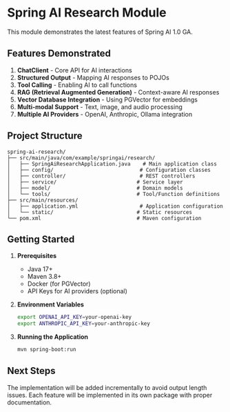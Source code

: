 # Spring AI Research Module

This module demonstrates the latest features of Spring AI 1.0 GA.

## Features Demonstrated

1. **ChatClient** - Core API for AI interactions
2. **Structured Output** - Mapping AI responses to POJOs
3. **Tool Calling** - Enabling AI to call functions
4. **RAG (Retrieval Augmented Generation)** - Context-aware AI responses
5. **Vector Database Integration** - Using PGVector for embeddings
6. **Multi-modal Support** - Text, image, and audio processing
7. **Multiple AI Providers** - OpenAI, Anthropic, Ollama integration

## Project Structure

```
spring-ai-research/
├── src/main/java/com/example/springai/research/
│   ├── SpringAiResearchApplication.java    # Main application class
│   ├── config/                            # Configuration classes
│   ├── controller/                        # REST controllers
│   ├── service/                          # Service layer
│   ├── model/                            # Domain models
│   └── tools/                            # Tool/Function definitions
├── src/main/resources/
│   ├── application.yml                    # Application configuration
│   └── static/                           # Static resources
└── pom.xml                               # Maven configuration
```

## Getting Started

1. **Prerequisites**
   - Java 17+
   - Maven 3.8+
   - Docker (for PGVector)
   - API Keys for AI providers (optional)

2. **Environment Variables**
   ```bash
   export OPENAI_API_KEY=your-openai-key
   export ANTHROPIC_API_KEY=your-anthropic-key
   ```

3. **Running the Application**
   ```bash
   mvn spring-boot:run
   ```

## Next Steps

The implementation will be added incrementally to avoid output length issues.
Each feature will be implemented in its own package with proper documentation.
